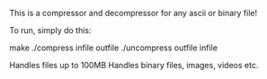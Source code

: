 This is a compressor and decompressor for any ascii or binary file!

To run, simply do this:

make 
./compress infile outfile
./uncompress outfile infile

Handles files up to 100MB
Handles binary files, images, videos etc.

